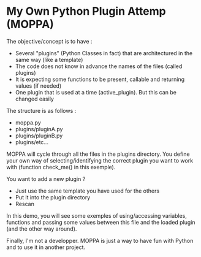 # My Own Python Plugin Attemp (MOPPA)

The objective/concept is to have :
   - Several "plugins" (Python Classes in fact) that are architectured in the same way (like a template)
   - The code does not know in advance the names of the files (called plugins)
   - It is expecting some functions to be present, callable and returning values (if needed)
   - One plugin that is used at a time (active_plugin). But this can be changed easily

The structure is as follows : 
- moppa.py
- plugins/pluginA.py
- plugins/pluginB.py
- plugins/etc...
 
MOPPA will cycle through all the files in the plugins directory.
You define your own way of selecting/identifying the correct plugin you want to work with (function check_me() in this exemple).

You want to add a new plugin ? 
- Just use the same template you have used for the others 
- Put it into the plugin directory
- Rescan

In this demo, you will see some exemples of using/accessing variables, functions and passing some values between this file and the loaded plugin (and the other way around).

Finally, I'm not a developper. MOPPA is just a way to have fun with Python and to use it in another project.
